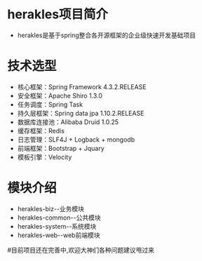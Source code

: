 # herakles项目简介
- herakles是基于spring整合各开源框架的企业级快速开发基础项目
 

# 技术选型
- 核心框架：Spring Framework 4.3.2.RELEASE
- 安全框架：Apache Shiro 1.3.0
- 任务调度：Spring Task
- 持久层框架：Spring data jpa 1.10.2.RELEASE
- 数据库连接池：Alibaba Druid 1.0.25
- 缓存框架：Redis
- 日志管理：SLF4J + Logback + mongodb
- 前端框架：Bootstrap + Jquary
- 模板引擎：Velocity


# 模块介绍
- herakles-biz--业务模块
- herakles-common--公共模块
- herakles-system--系统模块
- herakles-web--web前端模块




#目前项目还在完善中,欢迎大神们各种问题建议甩过来
